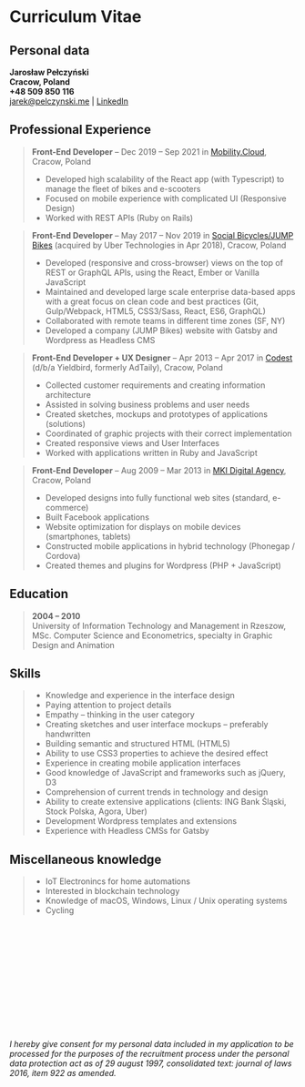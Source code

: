 # Curriculum Vitae

## Personal data

**Jarosław Pełczyński**\
**Cracow, Poland**\
**+48 509 850 116**\
[jarek@pelczynski.me](mailto:jarek@pelczynski.me) | [LinkedIn](https://www.linkedin.com/in/jarekpelczynski/)


## Professional Experience

> **Front-End Developer** – Dec 2019 – Sep 2021 in [Mobility.Cloud](https://socialbicycles.com/), Cracow, Poland
>    * Developed high scalability of the React app (with Typescript) to manage the fleet of bikes and e-scooters
>    * Focused on mobile experience with complicated UI (Responsive Design)
>    * Worked with REST APIs (Ruby on Rails)

> **Front-End Developer** – May 2017 – Nov 2019 in [Social Bicycles/JUMP Bikes](https://socialbicycles.com/) (acquired by Uber Technologies in Apr 2018), Cracow, Poland
> *   Developed (responsive and cross-browser) views on the top of REST or GraphQL APIs, using the React, Ember or Vanilla JavaScript
> *   Maintained and developed large scale enterprise data-based apps with a great focus on clean code and best practices (Git, Gulp/Webpack, HTML5, CSS3/Sass, React, ES6, GraphQL)
> *   Collaborated with remote teams in different time zones (SF, NY)
> *   Developed a company (JUMP Bikes) website with Gatsby and Wordpress as Headless CMS


> **Front-End Developer + UX Designer** – Apr 2013 – Apr 2017 in [Codest](https://thecodest.co/) (d/b/a Yieldbird, formerly AdTaily), Cracow, Poland
>    *   Collected customer requirements and creating information architecture
>    *   Assisted in solving business problems and user needs
>    *   Created sketches, mockups and prototypes of applications (solutions)
>    *   Coordinated of graphic projects with their correct implementation
>    *   Created responsive views and User Interfaces
>    *   Worked with applications written in Ruby and JavaScript

> **Front-End Developer** – Aug 2009 – Mar 2013 in [MKI Digital Agency](http://www.mki.pl), Cracow, Poland
>    *   Developed designs into fully functional web sites (standard, e-commerce)
>    *   Built Facebook applications
>    *   Website optimization for displays on mobile devices (smartphones, tablets)
>    *   Constructed mobile applications in hybrid technology (Phonegap / Cordova)
>    *   Created themes and plugins for Wordpress (PHP + JavaScript)


## Education

>   **2004 – 2010**\
>    University of Information Technology and Management in Rzeszow, MSc. Computer Science and Econometrics, specialty in Graphic Design and Animation


## Skills
>*   Knowledge and experience in the interface design
>*   Paying attention to project details
>*   Empathy – thinking in the user category
>*   Creating sketches and user interface mockups – preferably handwritten
>*   Building semantic and structured HTML (HTML5)
>*   Ability to use CSS3 properties to achieve the desired effect
>*   Experience in creating mobile application interfaces
>*   Good knowledge of JavaScript and frameworks such as jQuery, D3
>*   Comprehension of current trends in technology and design
>*   Ability to create extensive applications (clients: ING Bank Śląski, Stock Polska, Agora, Uber)
>*   Development Wordpress templates and extensions
>*   Experience with Headless CMSs for Gatsby

## Miscellaneous knowledge

> *   IoT Electronincs for home automations
> *   Interested in blockchain technology
> *   Knowledge of macOS, Windows, Linux / Unix operating systems
> *   Cycling

\
\
\
\
\
\
\
\
\
\
\
\
*I hereby give consent for my personal data included in my application to be processed for the purposes of the recruitment process under the personal data protection act as of 29 august 1997, consolidated text: journal of laws 2016, item 922 as amended.*
